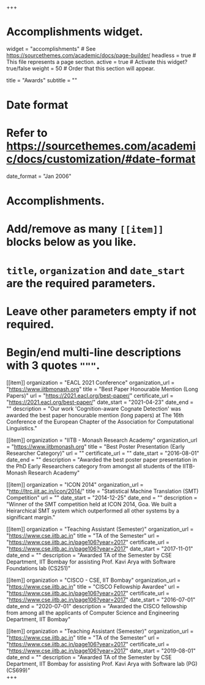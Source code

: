 +++
# Accomplishments widget.
widget = "accomplishments"  # See https://sourcethemes.com/academic/docs/page-builder/
headless = true  # This file represents a page section.
active = true  # Activate this widget? true/false
weight = 50  # Order that this section will appear.

title = "Awards"
subtitle = ""

# Date format
#   Refer to https://sourcethemes.com/academic/docs/customization/#date-format
date_format = "Jan 2006"

# Accomplishments.
#   Add/remove as many `[[item]]` blocks below as you like.
#   `title`, `organization` and `date_start` are the required parameters.
#   Leave other parameters empty if not required.
#   Begin/end multi-line descriptions with 3 quotes `"""`.

[[item]]
  organization = "EACL 2021 Conference"
  organization_url = "https://www.iitbmonash.org"
  title = "Best Paper Honourable Mention (Long Papers)"
  url = "https://2021.eacl.org/best-paper/"
  certificate_url = "https://2021.eacl.org/best-paper/"
  date_start = "2021-04-23"
  date_end = ""
  description = "Our work 'Cognition-aware Cognate Detection' was awarded the best paper honourable mention (long papers) at The 16th Conference of the European Chapter of the Association for Computational Linguistics."

[[item]]
  organization = "IITB - Monash Research Academy"
  organization_url = "https://www.iitbmonash.org"
  title = "Best Poster Presentation (Early Researcher Category)"
  url = ""
  certificate_url = ""
  date_start = "2016-08-01"
  date_end = ""
  description = "Awarded the best poster paper presentation in the PhD Early Researchers category from amongst all students of the IITB-Monash Research Academy"

[[item]]
  organization = "ICON 2014"
  organization_url = "http://ltrc.iiit.ac.in/icon/2014/"
  title = "Statistical Machine Translation (SMT) Competition"
  url = ""
  date_start = "2014-12-25"
  date_end = ""
  description = "Winner of the SMT competition held at ICON 2014, Goa. We built a Heirarchical SMT system which outperformed all other systems by a significant margin."
  
[[item]]
  organization = "Teaching Assistant (Semester)"
  organization_url = "https://www.cse.iitb.ac.in"
  title = "TA of the Semester"
  url = "https://www.cse.iitb.ac.in/page106?year=2017"
  certificate_url = "https://www.cse.iitb.ac.in/page106?year=2017"
  date_start = "2017-11-01"
  date_end = ""
  description = "Awarded TA of the Semester by CSE Department, IIT Bombay for assisting Prof. Kavi Arya with Software Foundations lab (CS251)"

[[item]]
  organization = "CISCO - CSE, IIT Bombay"
  organization_url = "https://www.cse.iitb.ac.in"
  title = "CISCO Fellowship Awardee"
  url = "https://www.cse.iitb.ac.in/page106?year=2017"
  certificate_url = "https://www.cse.iitb.ac.in/page106?year=2017"
  date_start = "2016-07-01"
  date_end = "2020-07-01"
  description = "Awarded the CISCO fellowship from among all the applicants of Computer Science and Engineering Department, IIT Bombay"

[[item]]
  organization = "Teaching Assistant (Semester)"
  organization_url = "https://www.cse.iitb.ac.in"
  title = "TA of the Semester"
  url = "https://www.cse.iitb.ac.in/page106?year=2017"
  certificate_url = "https://www.cse.iitb.ac.in/page106?year=2017"
  date_start = "2019-08-01"
  date_end = ""
  description = "Awarded TA of the Semester by CSE Department, IIT Bombay for assisting Prof. Kavi Arya with Software lab (PG) (CS699)"  
+++

